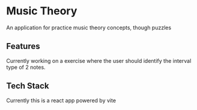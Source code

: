 # Music Theory

An application for practice music theory concepts, though puzzles

## Features

Currently working on a exercise where the user should
identify the interval type of 2 notes.

## Tech Stack

Currently this is a react app powered by vite

